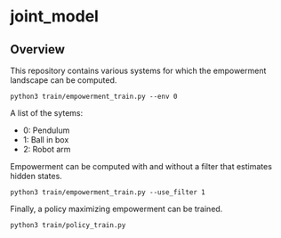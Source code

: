 # joint_model

## Overview

This repository contains various systems for which the empowerment landscape can be computed. 

```
python3 train/empowerment_train.py --env 0
```

A list of the sytems:
- 0: Pendulum
- 1: Ball in box
- 2: Robot arm

Empowerment can be computed with and without a filter that estimates hidden states. 

```
python3 train/empowerment_train.py --use_filter 1
```

Finally, a policy maximizing empowerment can be trained.

```
python3 train/policy_train.py
```